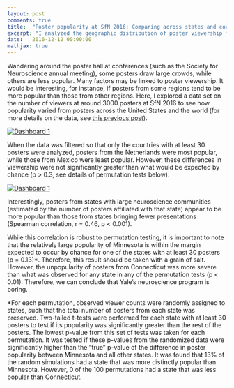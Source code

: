 ```yaml
---
layout: post
comments: true
title:  "Poster popularity at SfN 2016: Comparing across states and countries"
excerpt: "I analyzed the geographic distribution of poster viewership for posters presented at the SfN 2016 annual meeting. Posters from some states (Minnesota) and countries (Netherlands) are more popular than others. But not significantly."
date:   2016-12-12 00:00:00
mathjax: true
---
```


Wandering around the poster hall at conferences (such as the Society for Neuroscience annual meeting), some posters draw large crowds, while others are less popular. Many factors may be linked to poster viewership. It would be interesting, for instance, if posters from some regions tend to be more popular than those from other regions. Here, I explored a data set on the number of viewers at around 3000 posters at SfN 2016 to see how popularity varied from posters across the United States and the world (for more details on the data, see [this previous post](https://srcole.github.io/2016/11/27/sfnthemes/)).

<html>
<div class='tableauPlaceholder' id='viz1481743360948' style='position: relative'><noscript><a href='#'><img alt='Dashboard 1 ' src='https:&#47;&#47;public.tableau.com&#47;static&#47;images&#47;Sf&#47;SfN2016posterpopularityacrosstheworld&#47;Dashboard1&#47;1_rss.png' style='border: none' /></a></noscript><object class='tableauViz'  style='display:none;'><param name='host_url' value='https%3A%2F%2Fpublic.tableau.com%2F' /> <param name='site_root' value='' /><param name='name' value='SfN2016posterpopularityacrosstheworld&#47;Dashboard1' /><param name='tabs' value='no' /><param name='toolbar' value='yes' /><param name='static_image' value='https:&#47;&#47;public.tableau.com&#47;static&#47;images&#47;Sf&#47;SfN2016posterpopularityacrosstheworld&#47;Dashboard1&#47;1.png' /> <param name='animate_transition' value='yes' /><param name='display_static_image' value='yes' /><param name='display_spinner' value='yes' /><param name='display_overlay' value='yes' /><param name='display_count' value='yes' /></object></div>                <script type='text/javascript'>                    var divElement = document.getElementById('viz1481743360948');                    var vizElement = divElement.getElementsByTagName('object')[0];                    vizElement.style.width='804px';vizElement.style.height='669px';                    var scriptElement = document.createElement('script');                    scriptElement.src = 'https://public.tableau.com/javascripts/api/viz_v1.js';                    vizElement.parentNode.insertBefore(scriptElement, vizElement);                </script>
</html>

When the data was filtered so that only the countries with at least 30 posters were analyzed, posters from the Netherlands were most popular, while those from Mexico were least popular. However, these differences in viewership were not significantly greater than what would be expected by chance (p > 0.3, see details of permutation tests below).


<html>
<div class='tableauPlaceholder' id='viz1481523088066' style='position: relative'><noscript><a href='#'><img alt='Dashboard 1 ' src='https:&#47;&#47;public.tableau.com&#47;static&#47;images&#47;TK&#47;TK5H22DXR&#47;1_rss.png' style='border: none' /></a></noscript><object class='tableauViz'  style='display:none;'><param name='host_url' value='https%3A%2F%2Fpublic.tableau.com%2F' /> <param name='path' value='shared&#47;TK5H22DXR' /> <param name='toolbar' value='yes' /><param name='static_image' value='https:&#47;&#47;public.tableau.com&#47;static&#47;images&#47;TK&#47;TK5H22DXR&#47;1.png' /> <param name='animate_transition' value='yes' /><param name='display_static_image' value='yes' /><param name='display_spinner' value='yes' /><param name='display_overlay' value='yes' /><param name='display_count' value='yes' /></object></div>                <script type='text/javascript'>                    var divElement = document.getElementById('viz1481523088066');                    var vizElement = divElement.getElementsByTagName('object')[0];                    vizElement.style.width='804px';vizElement.style.height='669px';                    var scriptElement = document.createElement('script');                    scriptElement.src = 'https://public.tableau.com/javascripts/api/viz_v1.js';                    vizElement.parentNode.insertBefore(scriptElement, vizElement);                </script>
</html>

Interestingly, posters from states with large neuroscience communities (estimated by the number of posters affiliated with that state) appear to be more popular than those from states bringing fewer presentations (Spearman correlation, r = 0.46, p < 0.001).

While this correlation is robust to permutation testing, it is important to note that the relatively large popularity of Minnesota is within the margin expected to occur by chance for one of the states with at least 30 posters (p = 0.13)*. Therefore, this result should be taken with a grain of salt. However, the unpopularity of posters from Connecticut was more severe than what was observed for any state in any of the permutation tests (p < 0.01). Therefore, we can conclude that Yale’s neuroscience program is boring.

*For each permutation, observed viewer counts were randomly assigned to states, such that the total number of posters from each state was preserved. Two-tailed t-tests were performed for each state with at least 30 posters to test if its popularity was significantly greater than the rest of the posters. The lowest p-value from this set of tests was taken for each permutation. It was tested if these p-values from the randomized data were significantly higher than the “true” p-value of the difference in poster popularity between Minnesota and all other states. It was found that 13% of the random simulations had a state that was more distinctly popular than Minnesota. However, 0 of the 100 permutations had a state that was less popular than Connecticut.